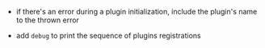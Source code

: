 * if there's an error during a plugin initialization, include the plugin's name to the thrown error

* add `debug` to print the sequence of plugins registrations
